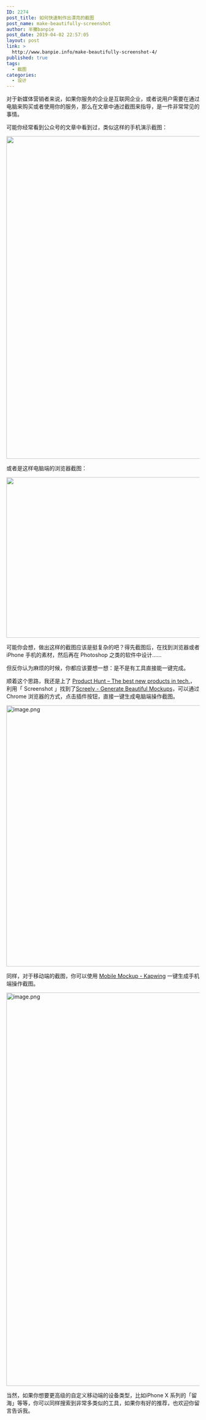 ```yaml
---
ID: 2274
post_title: 如何快速制作出漂亮的截图
post_name: make-beautifully-screenshot
author: 半撇banpie
post_date: 2019-04-02 22:57:05
layout: post
link: >
  http://www.banpie.info/make-beautifully-screenshot-4/
published: true
tags:
  - 截图
categories:
  - 设计
---
```

对于新媒体营销者来说，如果你服务的企业是互联网企业，或者说用户需要在通过电脑来购买或者使用你的服务，那么在文章中通过截图来指导，是一件非常常见的事情。

可能你经常看到公众号的文章中看到过，类似这样的手机演示截图：

<img class="alignnone size-full wp-image-2270" src="http://www.banpie.info/wp-content/uploads/2019/04/20190402225430-2.png" width="570" height="840" alt="" />

或者是这样电脑端的浏览器截图：

<img class="alignnone size-full wp-image-2271" src="http://www.banpie.info/wp-content/uploads/2019/04/20190402222332-3.png" width="1280" height="418" alt="" />

可能你会想，做出这样的截图应该是挺复杂的吧？得先截图后，在找到浏览器或者 iPhone 手机的素材，然后再在 Photoshop 之类的软件中设计……

但反你认为麻烦的时候，你都应该要想一想：是不是有工具直接能一键完成。

顺着这个思路，我还是上了 [Product Hunt – The best new products in tech.][1]，利用「 Screenshot 」找到了[Screely - Generate Beautiful Mockups][2]，可以通过 Chrome 浏览器的方式，点击插件按钮，直接一键生成电脑端操作截图。

<img class="alignnone size-full wp-image-2272" src="http://www.banpie.info/wp-content/uploads/2019/04/1552223236739-b16e9b6a-3041-4073-94a3-66af6a321555-3.png" width="1280" height="680" alt="image.png" title="image.png" />

同样，对于移动端的截图，你可以使用 [Mobile Mockup - Kapwing][3] 一键生成手机端操作截图。

<img class="alignnone size-full wp-image-2273" src="http://www.banpie.info/wp-content/uploads/2019/04/1552223512303-465c7f88-e518-4742-9d1e-b7358feb93ee-3.png" width="1024" height="1024" alt="image.png" title="image.png" />

当然，如果你想要更高级的自定义移动端的设备类型，比如iPhone X 系列的「留海」等等，你可以同样搜索到非常多类似的工具，如果你有好的推荐，也欢迎你留言告诉我。

<!--stackedit_data:
eyJwcm9wZXJ0aWVzIjoic3RhdHVzOiBkcmFmdFxuIiwiaGlzdG
9yeSI6Wy0xMTQ5MTEzMTkwXX0=
-->

<!--stackedit_data:
eyJwcm9wZXJ0aWVzIjoic3RhdHVzOiBkcmFmdFxuIiwiaGlzdG
9yeSI6Wy0xMDc3NjA5NjI4XX0=
-->

<!--stackedit_data:
eyJwcm9wZXJ0aWVzIjoic3RhdHVzOiBkcmFmdFxuIiwiaGlzdG
9yeSI6WzE0NjM4OTI3NTRdfQ==
-->

<!--stackedit_data:
eyJwcm9wZXJ0aWVzIjoic3RhdHVzOiBkcmFmdFxuIiwiaGlzdG
9yeSI6Wy0xMTYwODQ5Mzk0XX0=
-->

<!--stackedit_data:
eyJwcm9wZXJ0aWVzIjoic3RhdHVzOiBkcmFmdFxuIiwiaGlzdG
9yeSI6WzE2MjU3MjgwNzhdfQ==
-->

<!--stackedit_data:
eyJwcm9wZXJ0aWVzIjoic3RhdHVzOiBkcmFmdFxuIiwiaGlzdG
9yeSI6WzE3MzU4MDY3MDZdfQ==
-->

<!--stackedit_data:
eyJwcm9wZXJ0aWVzIjoic3RhdHVzOiBkcmFmdFxuIiwiaGlzdG
9yeSI6Wy0xMjcyNjEzODgzXX0=
-->

<!--stackedit_data:
eyJwcm9wZXJ0aWVzIjoic3RhdHVzOiBkcmFmdFxuIiwiaGlzdG
9yeSI6Wy0xNjk2MjE2MTkxXX0=
-->

<!--stackedit_data:
eyJwcm9wZXJ0aWVzIjoic3RhdHVzOiBkcmFmdFxuIiwiaGlzdG
9yeSI6Wy0xNTY2OTAyOTI2XX0=
-->

<!--stackedit_data:
eyJwcm9wZXJ0aWVzIjoic3RhdHVzOiBkcmFmdFxuIiwiaGlzdG
9yeSI6WzE0ODQ3NDI4NF19
-->

<!--stackedit_data:
eyJwcm9wZXJ0aWVzIjoic3RhdHVzOiBkcmFmdFxuIiwiaGlzdG
9yeSI6Wy0xMDE1OTYxMTA5XX0=
-->

<!--stackedit_data:
eyJwcm9wZXJ0aWVzIjoic3RhdHVzOiBkcmFmdFxuIiwiaGlzdG
9yeSI6WzE0MTMyNTY1NzNdfQ==
-->

<!--stackedit_data:
eyJwcm9wZXJ0aWVzIjoic3RhdHVzOiBkcmFmdFxuIiwiaGlzdG
9yeSI6WzgxMjgyOTUwNl19
-->

<!--stackedit_data:
eyJwcm9wZXJ0aWVzIjoic3RhdHVzOiBkcmFmdFxuIiwiaGlzdG
9yeSI6Wy0xNDc1Nzk3NDkzXX0=
-->

<!--stackedit_data:
eyJwcm9wZXJ0aWVzIjoic3RhdHVzOiBkcmFmdFxuIiwiaGlzdG
9yeSI6WzcxNTkxMTYwOF19
-->

<!--stackedit_data:
eyJwcm9wZXJ0aWVzIjoic3RhdHVzOiBkcmFmdFxuIiwiaGlzdG
9yeSI6Wzc2ODQxNjAwXX0=
-->

<!--stackedit_data:
eyJwcm9wZXJ0aWVzIjoic3RhdHVzOiBkcmFmdFxuIiwiaGlzdG
9yeSI6Wy0xMTEwODk3NjU4XX0=
-->

 [1]: https://www.producthunt.com/#
 [2]: https://www.screely.com/
 [3]: https://www.kapwing.com/mobile-mockup
<!--stackedit_data:
eyJwcm9wZXJ0aWVzIjoic3RhdHVzOiBkcmFmdFxuIiwiaGlzdG
9yeSI6WzE5NzA2MjY0NDJdfQ==
-->